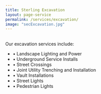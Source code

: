```yaml
---
title: Sterling Excavation
layout: page-service
permalink: /services/excavation/
image: "secExcavation.jpg"
---
```

<br>
Our excavation services include:
<br>

- &#8226;       Landscape Lighting and Power
- &#8226;       Underground Service Installs
- &#8226;       Street Crossings
- &#8226;       Joint Utility Trenching and Installation
- &#8226;       Vault Installations
- &#8226;        Street Lights
- &#8226;       Pedestrian Lights
